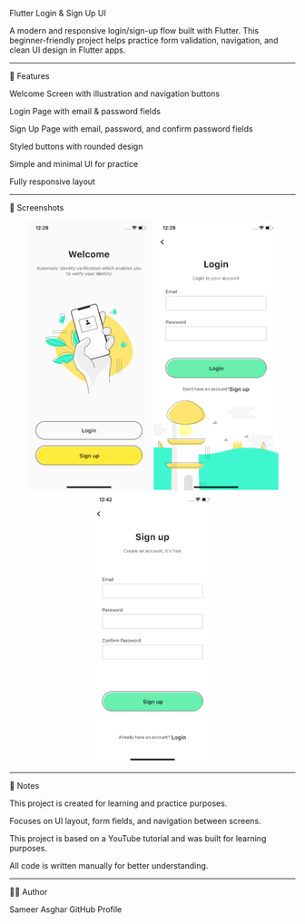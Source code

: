 Flutter Login & Sign Up UI

A modern and responsive login/sign-up flow built with Flutter. This beginner-friendly project helps practice form validation, navigation, and clean UI design in Flutter apps.

---

📱 Features

Welcome Screen with illustration and navigation buttons

Login Page with email & password fields

Sign Up Page with email, password, and confirm password fields

Styled buttons with rounded design

Simple and minimal UI for practice

Fully responsive layout

---

📸 Screenshots

 <p align="center">
    <img src="assets/home.png" width="220"/>
    <img src="assets/login.png" width="220"/>
    <img src="assets/signup.png" width="220"/>
 </p>

---

📌 Notes

This project is created for learning and practice purposes.

Focuses on UI layout, form fields, and navigation between screens.

This project is based on a YouTube tutorial and was built for learning purposes.

All code is written manually for better understanding.

---

🧑‍💻 Author

Sameer Asghar
GitHub Profile
